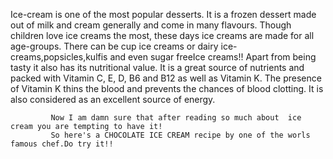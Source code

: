Ice-cream is one of the most popular desserts. It is a frozen dessert made out of milk and cream generally and come in many flavours. Though children love ice creams the most, these days ice creams are made for all age-groups. There can be cup ice creams or dairy ice-creams,popsicles,kulfis and even sugar freeIce creams!!
             Apart from being tasty it also has its nutritional value.
             It is a great source of nutrients and packed with Vitamin C, E, D, B6 and B12 as well as Vitamin K. The presence of Vitamin K thins the blood and prevents the chances of blood clotting. It is also considered as an excellent source of energy.

             Now I am damn sure that after reading so much about  ice cream you are tempting to have it!
             So here's a CHOCOLATE ICE CREAM recipe by one of the worls famous chef.Do try it!!
